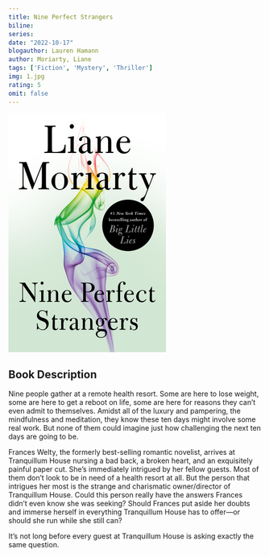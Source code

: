 ```yaml
---
title: Nine Perfect Strangers
biline:
series: 
date: "2022-10-17"
blogauthor: Lauren Hamann
author: Moriarty, Liane
tags: ['Fiction', 'Mystery', 'Thriller']
img: 1.jpg
rating: 5
omit: false
---
```


![Book Cover](1.jpg)

## Book Description

Nine people gather at a remote health resort. Some are here to lose weight, some are here to get a reboot on life, some are here for reasons they can’t even admit to themselves. Amidst all of the luxury and pampering, the mindfulness and meditation, they know these ten days might involve some real work. But none of them could imagine just how challenging the next ten days are going to be.

Frances Welty, the formerly best-selling romantic novelist, arrives at Tranquillum House nursing a bad back, a broken heart, and an exquisitely painful paper cut. She’s immediately intrigued by her fellow guests. Most of them don’t look to be in need of a health resort at all. But the person that intrigues her most is the strange and charismatic owner/director of Tranquillum House. Could this person really have the answers Frances didn’t even know she was seeking? Should Frances put aside her doubts and immerse herself in everything Tranquillum House has to offer—or should she run while she still can?

It’s not long before every guest at Tranquillum House is asking exactly the same question.